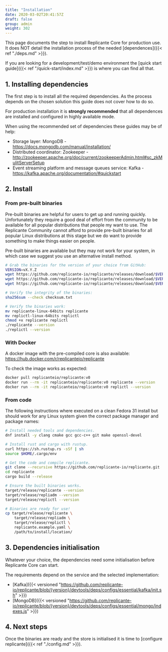 ```yaml
---
title: "Installation"
date: 2020-03-02T20:41:57Z
draft: false
group: admin
weight: 302
---
```


This page documents the step to install Replicante Core for production use.
It does NOT detail the installation process of the needed [dependences]({{< ref "./deps.md" >}}).

If you are looking for a development/test/demo environment the
[quick start guide]({{< ref "/quick-start/index.md" >}}) is where you can find all that.

## 1. Installing dependencies

The first step is to install all the required dependencies.
As the process depends on the chosen solution this guide does not cover how to do so.

For production installation it is **strongly recommended** that all dependences
are installed and configured in highly available mode.

When using the recommended set of dependencies these guides may be of help:

* Storage layer: MongoDB - <https://docs.mongodb.com/manual/installation/>
* Distributed coordinator: Zookeeper - <http://zookeeper.apache.org/doc/current/zookeeperAdmin.html#sc_zkMulitServerSetup>
* Event streaming platform and message queues service: Kafka - <https://kafka.apache.org/documentation/#quickstart>

## 2. Install

### From pre-built binaries

Pre-built binaries are helpful for users to get up and running quickly.
Unfortunately they require a good deal of effort from the community to be available for all
popular distributions that people my want to use.
The Replicante Community cannot afford to provide pre-built binaries for all popular
Linux distributions at this stage but we do want to provide something to make things
easier on people.

Pre-built binaries are available but they may not work for your system, in which case
we suggest you use an alternative install method.

```bash
# Grab the binaries for the version of your choice from GitHub:
VERSION=vX.Y.Z
wget https://github.com/replicante-io/replicante/releases/download/$VERSION/checksum.txt
wget https://github.com/replicante-io/replicante/releases/download/$VERSION/replicante-linux-64bits
wget https://github.com/replicante-io/replicante/releases/download/$VERSION/replictl-linux-64bits

# Verify the integrity of the binaries:
sha256sum --check checksum.txt

# Verify the binaries work:
mv replicante-linux-64bits replicante
mv replictl-linux-64bits replictl
chmod +x replicante replictl
./replicante --version
./replictl --version
```

### With Docker

A docker image with the pre-compiled core is also available:
<https://hub.docker.com/r/replicanteio/replicante>

To check the image works as expected:

```bash
docker pull replicanteio/replicante:v0
docker run --rm -it replicanteio/replicante:v0 replicante --version
docker run --rm -it replicanteio/replicante:v0 replictl --version
```

### From code

The following instructions where executed on a clean Fedora 31 install but should work for any
Linux system given the correct package manager and package names:

```bash
# Install needed tools and dependencies.
dnf install -y clang cmake gcc gcc-c++ git make openssl-devel

# Install rust and cargo with rustup.
curl https://sh.rustup.rs -sSf | sh
source $HOME/.cargo/env

# Get the code and compile replicante.
git clone --recursive https://github.com/replicante-io/replicante.git
cd replicante
cargo build --release

# Ensure the built binaries works.
target/release/replicante --version
target/release/repliadm --version
target/release/replictl --version

# Binaries are ready for use!
cp target/release/replicante \
    target/release/repliadm \
    target/release/replictl \
    replicante.example.yaml \
    /path/to/install/location/
```

## 3. Dependencies initialisation

Whatever your choice, the dependencies need some initialisation before Replicante Core can start.

The requirements depend on the service and the selected implementation:

* [Kafka]({{< versioned "https://github.com/replicante-io/replicante/blob/{version}/devtools/deps/configs/essential/kafka/init.sh" >}})
* [MongoDB]({{< versioned "https://github.com/replicante-io/replicante/blob/{version}/devtools/deps/configs/essential/mongo/indexes.js" >}})

## 4. Next steps

Once the binaries are ready and the store is initialised it is time to
[configure replicante]({{< ref "./config.md" >}}).
